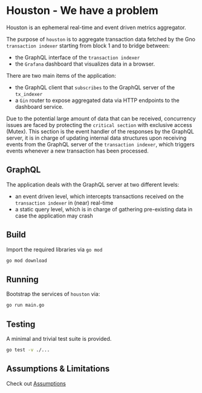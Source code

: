 # Houston - We have a problem

Houston is an ephemeral real-time and event driven metrics aggregator.

The purpose of `houston` is to aggregate transaction data fetched by the Gno `transaction indexer` starting from block 1 and to bridge between:

* the GraphQL interface of the `transaction indexer`
* the `Grafana` dashboard that visualizes data in a browser.

There are two main items of the application:

* the GraphQL client that `subscribes` to the GraphQL server of the `tx_indexer`
* a `Gin` router to expose aggregated data via HTTP endpoints to the dashboard service.

Due to the potential large amount of data that can be received, concurrency issues are faced by protecting the `critical section` with exclusive access (Mutex).
This section is the event handler of the responses by the GraphQL server, it is in charge of updating internal data structures upon receiving events from the GraphQL server of the `transaction indexer`, which triggers events whenever a new transaction has been processed.

## GraphQL

The application deals with the GraphQL server at two different levels:

* an event driven level, which intercepts transactions received on the `transaction indexer` in (near) real-time
* a static query level, which is in charge of gathering pre-existing data in case the application may crash

## Build

Import the required libraries via `go mod`

```bash
go mod download
```

## Running

Bootstrap the services of `houston` via:

```bash
go run main.go
```

## Testing

A minimal and trivial test suite is provided.

```bash
go test -v ./...
```

## Assumptions & Limitations

Check out [Assumptions](../docs/Assumptions.md#houston)
